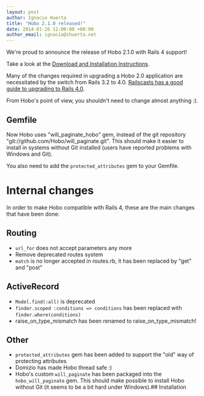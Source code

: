 ```yaml
--- 
layout: post
author: Ignacio Huerta
title: "Hobo 2.1.0 released!"
date: 2014-01-26 12:00:00 +00:00
author_email: ignacio@ihuerta.net
---
```

We're proud to announce the release of Hobo 2.1.0 with Rails 4 support!

Take a look at the [Download and Installation Instructions](/tutorials/two-minutes).

Many of the changes required in upgrading a Hobo 2.0 application are necessitated by the switch from Rails 3.2 to 4.0.  [Railscasts has a good guide to upgrading to Rails 4.0](http://railscasts.com/episodes/415-upgrading-to-rails-4).

From Hobo's point of view, you shouldn't need to change almost anything :).

## Gemfile

Now Hobo uses "will_paginate_hobo" gem, instead of the git repository "git://github.com/Hobo/will_paginate.git". This should make it easier to install in systems without Git installed (users have reported problems with Windows and Git).

You also need to add the `protected_attributes` gem to your Gemfile.


# Internal changes

In order to make Hobo compatible with Rails 4, these are the main changes that have been done:

## Routing

* `url_for` does not accept parameters any more
* Remove deprecated routes system
* `match` is no longer accepted in routes.rb, it has been replaced by "get" and "post"

## ActiveRecord

* `Model.find(:all)` is deprecated
* `finder.scoped :conditions => conditions` has been replaced with `finder.where(conditions)`
* raise_on_type_mismatch has been renamed to raise_on_type_mismatch!

## Other
* `protected_attributes` gem has been added to support the "old" way of protecting attributes
* Domizio has made Hobo thread safe :)
* Hobo's custom `will_paginate` has been packaged into the `hobo_will_paginate` gem. This should make possible to install Hobo without Git (it seems to be a bit hard under Windows).## Installation

